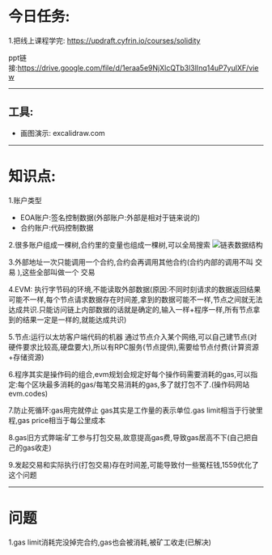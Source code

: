 # 今日任务:
1.把线上课程学完: https://updraft.cyfrin.io/courses/solidity  

ppt链接:https://drive.google.com/file/d/1eraa5e9NjXlcQTb3l3lInq14uP7yuIXF/view

---
## 工具:
- 画图演示: excalidraw.com

---
# 知识点:
1.账户类型
 - EOA账户:签名控制数据(外部账户:外部是相对于链来说的)
 - 合约账户:代码控制数据

2.很多账户组成一棵树,合约里的变量也组成一棵树,可以全局搜索
![链表数据结构](https://github.com/Cobb9527/Images/blob/main/%E6%88%AA%E5%B1%8F2025-02-12%20%E4%B8%8A%E5%8D%8810.16.04.png)

3.外部地址一次只能调用一个合约,合约会再调用其他合约(合约内部的调用不叫 交易 ),这些全部叫做一个 交易

4.EVM: 执行字节码的环境,不能读取外部数据(原因:不同时刻请求的数据返回结果可能不一样,每个节点请求数据存在时间差,拿到的数据可能不一样,节点之间就无法达成共识.只能访问链上内部数据的话就是确定的,输入一样+程序一样,所有节点拿到的结果一定是一样的,就能达成共识)

5.节点:运行以太坊客户端代码的机器
通过节点介入某个网络,可以自己建节点(对硬件要求比较高,硬盘要大),所以有RPC服务(节点提供),需要给节点付费(计算资源+存储资源)

6.程序其实是操作码的组合,evm规划会规定好每个操作码需要消耗的gas,可以指定:每个区块最多消耗的gas/每笔交易消耗的gas,多了就打包不了.(操作码网站 evm.codes)

7.防止死循环:gas用完就停止
gas其实是工作量的表示单位.gas limit相当于行驶里程,gas price相当于每公里成本

8.gas旧方式弊端:矿工参与打包交易,故意提高gas费,导致gas居高不下(自己把自己的gas收走)

9.发起交易和实际执行(打包交易)存在时间差,可能导致付一些冤枉钱,1559优化了这个问题

---
# 问题
1.gas limit消耗完没掉完合约,gas也会被消耗,被矿工收走(已解决)
